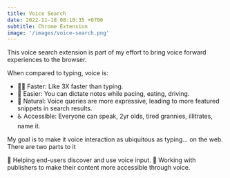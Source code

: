 ```yaml
---
title: Voice Search
date: 2022-11-18 08:10:35 +0700
subtitle: Chrome Extension
image: '/images/voice-search.png'
---
```


This voice search extension is part of my effort to bring voice forward experiences to the browser.

When compared to typing, voice is:

* 🏃‍♀️ Faster: Like 3X faster than typing.
* 🍹 Easier: You can dictate notes while pacing, eating, driving.
* 👶 Natural: Voice queries are more expressive, leading to more featured snippets in search results.
* ♿ Accessible: Everyone can speak, 2yr olds, tired grannies, illitrates, name it.

My goal is to make it voice interaction as ubiquitous as typing... on the web. There are two parts to it

👥 Helping end-users discover and use voice input.
🏢 Working with publishers to make their content more accessible through voice.